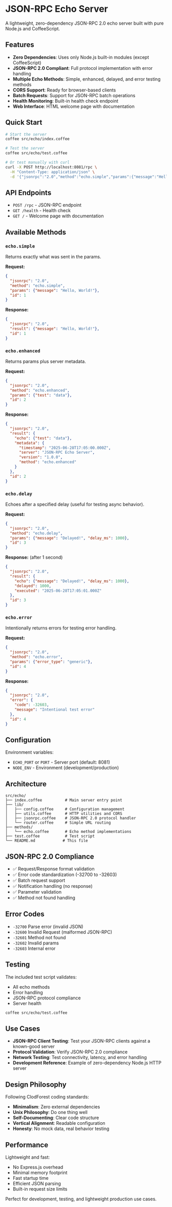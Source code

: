 # JSON-RPC Echo Server

A lightweight, zero-dependency JSON-RPC 2.0 echo server built with pure Node.js and CoffeeScript.

## Features

- **Zero Dependencies**: Uses only Node.js built-in modules (except CoffeeScript)
- **JSON-RPC 2.0 Compliant**: Full protocol implementation with error handling
- **Multiple Echo Methods**: Simple, enhanced, delayed, and error testing methods
- **CORS Support**: Ready for browser-based clients
- **Batch Requests**: Support for JSON-RPC batch operations
- **Health Monitoring**: Built-in health check endpoint
- **Web Interface**: HTML welcome page with documentation

## Quick Start

```bash
# Start the server
coffee src/echo/index.coffee

# Test the server
coffee src/echo/test.coffee

# Or test manually with curl
curl -X POST http://localhost:8081/rpc \
  -H "Content-Type: application/json" \
  -d '{"jsonrpc":"2.0","method":"echo.simple","params":{"message":"Hello!"},"id":1}'
```

## API Endpoints

- `POST /rpc` - JSON-RPC endpoint
- `GET /health` - Health check
- `GET /` - Welcome page with documentation

## Available Methods

### `echo.simple`
Returns exactly what was sent in the params.

**Request:**
```json
{
  "jsonrpc": "2.0",
  "method": "echo.simple",
  "params": {"message": "Hello, World!"},
  "id": 1
}
```

**Response:**
```json
{
  "jsonrpc": "2.0",
  "result": {"message": "Hello, World!"},
  "id": 1
}
```

### `echo.enhanced`
Returns params plus server metadata.

**Request:**
```json
{
  "jsonrpc": "2.0",
  "method": "echo.enhanced",
  "params": {"test": "data"},
  "id": 2
}
```

**Response:**
```json
{
  "jsonrpc": "2.0",
  "result": {
    "echo": {"test": "data"},
    "metadata": {
      "timestamp": "2025-06-28T17:05:00.000Z",
      "server": "JSON-RPC Echo Server",
      "version": "1.0.0",
      "method": "echo.enhanced"
    }
  },
  "id": 2
}
```

### `echo.delay`
Echoes after a specified delay (useful for testing async behavior).

**Request:**
```json
{
  "jsonrpc": "2.0",
  "method": "echo.delay",
  "params": {"message": "Delayed!", "delay_ms": 1000},
  "id": 3
}
```

**Response:** (after 1 second)
```json
{
  "jsonrpc": "2.0",
  "result": {
    "echo": {"message": "Delayed!", "delay_ms": 1000},
    "delayed": 1000,
    "executed": "2025-06-28T17:05:01.000Z"
  },
  "id": 3
}
```

### `echo.error`
Intentionally returns errors for testing error handling.

**Request:**
```json
{
  "jsonrpc": "2.0",
  "method": "echo.error",
  "params": {"error_type": "generic"},
  "id": 4
}
```

**Response:**
```json
{
  "jsonrpc": "2.0",
  "error": {
    "code": -32603,
    "message": "Intentional test error"
  },
  "id": 4
}
```

## Configuration

Environment variables:

- `ECHO_PORT` or `PORT` - Server port (default: 8081)
- `NODE_ENV` - Environment (development/production)

## Architecture

```
src/echo/
├── index.coffee          # Main server entry point
├── lib/
│   ├── config.coffee     # Configuration management
│   ├── utils.coffee      # HTTP utilities and CORS
│   ├── jsonrpc.coffee    # JSON-RPC 2.0 protocol handler
│   └── router.coffee     # Simple URL routing
├── methods/
│   └── echo.coffee       # Echo method implementations
├── test.coffee           # Test script
└── README.md            # This file
```

## JSON-RPC 2.0 Compliance

- ✅ Request/Response format validation
- ✅ Error code standardization (-32700 to -32603)
- ✅ Batch request support
- ✅ Notification handling (no response)
- ✅ Parameter validation
- ✅ Method not found handling

## Error Codes

- `-32700` Parse error (invalid JSON)
- `-32600` Invalid Request (malformed JSON-RPC)
- `-32601` Method not found
- `-32602` Invalid params
- `-32603` Internal error

## Testing

The included test script validates:
- All echo methods
- Error handling
- JSON-RPC protocol compliance
- Server health

```bash
coffee src/echo/test.coffee
```

## Use Cases

- **JSON-RPC Client Testing**: Test your JSON-RPC clients against a known-good server
- **Protocol Validation**: Verify JSON-RPC 2.0 compliance
- **Network Testing**: Test connectivity, latency, and error handling
- **Development Reference**: Example of zero-dependency Node.js HTTP server

## Design Philosophy

Following ClodForest coding standards:
- **Minimalism**: Zero external dependencies
- **Unix Philosophy**: Do one thing well
- **Self-Documenting**: Clear code structure
- **Vertical Alignment**: Readable configuration
- **Honesty**: No mock data, real behavior testing

## Performance

Lightweight and fast:
- No Express.js overhead
- Minimal memory footprint
- Fast startup time
- Efficient JSON parsing
- Built-in request size limits

Perfect for development, testing, and lightweight production use cases.
